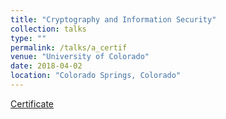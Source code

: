 ```yaml
---
title: "Cryptography and Information Security"
collection: talks
type: ""
permalink: /talks/a_certif
venue: "University of Colorado"
date: 2018-04-02
location: "Colorado Springs, Colorado"
---
```


[Certificate](https://www.coursera.org/account/accomplishments/verify/43KBT22WGFSG)
